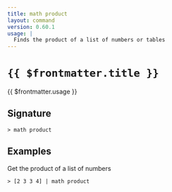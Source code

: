 ```yaml
---
title: math product
layout: command
version: 0.60.1
usage: |
  Finds the product of a list of numbers or tables
---
```


# `{{ $frontmatter.title }}`

<div style='white-space: pre-wrap;'>{{ $frontmatter.usage }}</div>

## Signature

```> math product ```

## Examples

Get the product of a list of numbers
```shell
> [2 3 3 4] | math product
```
